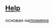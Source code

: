 [Help](https://github.com/Poliakh/myhelp/blob/master/help.md)  
---
основан на[примере](https://www.youtube.com/watch?v=stFOy0Noahg)
